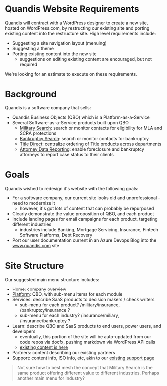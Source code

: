 # Quandis Website Requirements

Quandis will contract with a WordPress designer to create a new site, hosted on WordPress.com, by restructing our existing site and porting existing content into the restructure site. High level requirements include:

- Suggesting a site navigation layout (menuing)
- Suggesting a theme
- Porting existing content into the new site
  - suggestions on editing existing content are encouraged, but not required

We're looking for an estimate to execute on these requirements.

# Background

Quandis is a software company that sells:

- Quandis Business Objects (QBO) which is a Platform-as-a-Service
- Several Software-as-a-Service products built upon QBO
  - [Military Search](https://www.quandis.com/products/data-services/qms): search or monitor contacts for eligibility for MLA and SCRA protections
  - [Bankruptcy Search](https://www.quandis.com/products/data-services/qbs): search or monitor contacts for bankruptcy
  - [Title Direct](https://www.quandis.com/products/applications/quandis-title-direct): centralize ordering of Title products across departments
  - [Attorney Data Reporting](https://www.quandis.com/freddiemacadr_attorneyguide_html): enable foreclosure and bankruptcy attorneys to report case status to their clients

# Goals

Quandis wished to redesign it's website with the following goals:

- For a software company, our current site looks old and unprofessional - need to modernize it
  - however, it's got lots of content that can probably be repurposed
- Clearly demonstrate the value proposition of QBO, and each product
- Include landing pages for email campaigns for each product, targeting different industries
  - industries include Banking, Mortgage Servicing, Insurance, Fintech Software Platforms, Debt Recovery
- Port our user documentation current in an Azure Devops Blog into the www.quandis.com site

# Site Structure

Our suggested main menu structure includes:

- Home: company overview
- [Platform](https://www.quandis.com/products/platform): QBO, with sub-menu items for each module 
- Services: describe SaaS products to decision makers / check writers
  - sub-menu for each product? /military/insurance, /bankruptcy/insurance ?
  - sub-menu for each industry? /insurance/miliary, /insurance/bankruptcy ?
- Learn: describe QBO and SaaS products to end users, power users, and developers
  - eventually, this portion of the site will be auto-updated from our code repos via docfx, pushing markdown via WordPress API calls
  - [existing content is here](https://dev.azure.com/quandisopensource/Documentation/_wiki/wikis/Documentation.wiki/72/Introduction-to-QBO)
- Partners: content describing our existing partners
- Support: content info, ISO info, etc, akin to our [existing support page](https://www.quandis.com/about/support)

> Not sure how to best mesh the concept that Military Search is the same product offering different value to different industries.
> Perhaps another main menu for Industry? 

